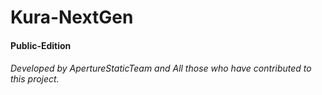 # Kura-NextGen

#### Public-Edition

###### Developed by ApertureStaticTeam and All those who have contributed to this project.
